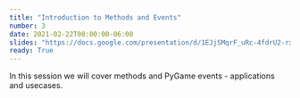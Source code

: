 ```yaml
---
title: "Introduction to Methods and Events"
number: 3
date: 2021-02-22T00:00:00-06:00
slides: "https://docs.google.com/presentation/d/1EJjSMqrF_uRc-4fdrU2-rxdoHKVH4o4XjYtG0Q67YEk/edit?usp=sharing"
ready: True
---
```


In this session we will cover methods and PyGame events - applications and usecases.

